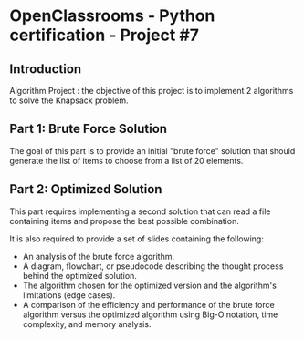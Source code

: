 # OpenClassrooms - Python certification - Project #7

## Introduction
Algorithm Project : the objective of this project is to implement 2 algorithms to solve the Knapsack problem.

## Part 1: Brute Force Solution

The goal of this part is to provide an initial "brute force" solution that should generate the list of items to choose from a list of 20 elements.

## Part 2: Optimized Solution

This part requires implementing a second solution that can read a file containing items and propose the best possible combination.

It is also required to provide a set of slides containing the following:

- An analysis of the brute force algorithm.
- A diagram, flowchart, or pseudocode describing the thought process behind the optimized solution.
- The algorithm chosen for the optimized version and the algorithm's limitations (edge cases).
- A comparison of the efficiency and performance of the brute force algorithm versus the optimized algorithm using Big-O notation, time complexity, and memory analysis.